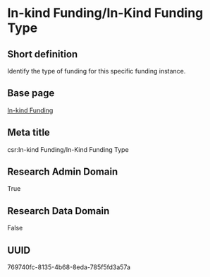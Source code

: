 # In-kind Funding/In-Kind Funding Type
## Short definition
Identify the type of funding for this specific funding instance.
## Base page
[In-kind Funding](https://github.com/EuroCRIS/CASRAI-Dictionairies/blob/main/Objects/In-kind%20Funding.md)
## Meta title
csr:In-kind Funding/In-Kind Funding Type
## Research Admin Domain
True
## Research Data Domain
False
## UUID
769740fc-8135-4b68-8eda-785f5fd3a57a
